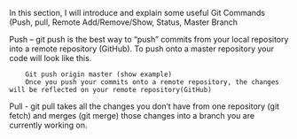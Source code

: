 In this section, I will introduce and explain some useful Git Commands (Push, pull, Remote Add/Remove/Show, Status, Master Branch


Push – git push is the best way to “push” commits from your local repository into a remote repository (GitHub). To push onto a master repository your code will look like this.

        Git push origin master (show example)
        Once you push your commits onto a remote repository, the changes will be reflected on your remote repository(GitHub)


Pull  - git pull takes all the changes you don’t have from one repository (git fetch) and merges (git merge) those changes into a branch you are currently working on.


